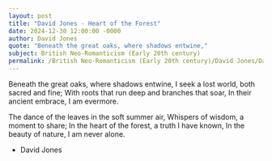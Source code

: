 ```yaml
---
layout: post
title: "David Jones - Heart of the Forest"
date: 2024-12-30 12:00:00 -0000
author: David Jones
quote: "Beneath the great oaks, where shadows entwine,"
subject: British Neo-Romanticism (Early 20th century)
permalink: /British Neo-Romanticism (Early 20th century)/David Jones/David Jones - Heart of the Forest
---
```


Beneath the great oaks, where shadows entwine,
I seek a lost world, both sacred and fine;
With roots that run deep and branches that soar,
In their ancient embrace, I am evermore.

The dance of the leaves in the soft summer air,
Whispers of wisdom, a moment to share;
In the heart of the forest, a truth I have known,
In the beauty of nature, I am never alone.

- David Jones
